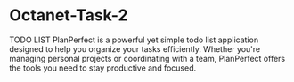 # Octanet-Task-2
TODO LIST
PlanPerfect is a powerful yet simple todo list application designed to help you organize your tasks efficiently. Whether you're managing personal projects or coordinating with a team, PlanPerfect offers the tools you need to stay productive and focused.

